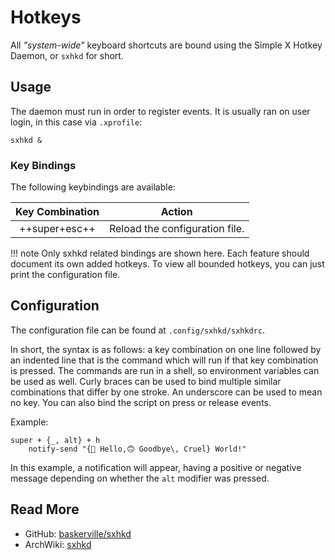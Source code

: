 # Hotkeys

All _"system-wide"_ keyboard shortcuts are bound using the Simple X Hotkey Daemon, or `sxhkd` for short.

## Usage

The daemon must run in order to register events.
It is usually ran on user login, in this case via `.xprofile`:

```shell
sxhkd &
```

### Key Bindings

The following keybindings are available: 

| Key Combination | Action                         |
|:---------------:|--------------------------------|
| ++super+esc++   | Reload the configuration file. |

!!! note
    Only sxhkd related bindings are shown here.
    Each feature should document its own added hotkeys.
    To view all bounded hotkeys, you can just print the configuration file.

## Configuration
The configuration file can be found at `.config/sxhkd/sxhkdrc`.

In short, the syntax is as follows: a key combination on one line followed by an indented line that is the command which
will run if that key combination is pressed.
The commands are run in a shell, so environment variables can be used as well.
Curly braces can be used to bind multiple similar combinations that differ by one stroke.
An underscore can be used to mean no key.
You can also bind the script on press or release events.

Example:
```text
super + {_, alt} + h
    notify-send "{🙂 Hello,🙃 Goodbye\, Cruel} World!"
```

In this example, a notification will appear, having a positive or negative message depending on whether the `alt`
modifier was pressed.

## Read More
- GitHub: [baskerville/sxhkd](https://github.com/baskerville/sxhkd)
- ArchWiki: [sxhkd](https://wiki.archlinux.org/index.php/Sxhkd)
